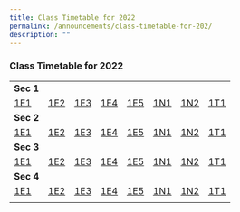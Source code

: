 ```yaml
---
title: Class Timetable for 2022
permalink: /announcements/class-timetable-for-202/
description: ""
---
```

### **Class Timetable for 2022**

| | | | | | | | | 
|---|---|---|---|---|---|---|---|
| **Sec 1** |  |  |  |  |  |  |  |
| [1E1](/files/1E1.pdf) | [1E2](/files/1E2.pdf) | [1E3](/files/1E3.pdf) | [1E4](/files/1E4.pdf) | [1E5](/files/1E5.pdf) | [1N1](/files/1N1.pdf) | [1N2](/files/1N2.pdf) | [1T1](/files/1T1.pdf) |
| **Sec 2** |  |  |  |  |  |  |  |
| [1E1](/files/1E1.pdf) | [1E2](/files/1E2.pdf) | [1E3](/files/1E3.pdf) | [1E4](/files/1E4.pdf) | [1E5](/files/1E5.pdf) | [1N1](/files/1N1.pdf) | [1N2](/files/1N2.pdf) | [1T1](/files/1T1.pdf) |
| **Sec 3** |  |  |  |  |  |  |  |
| [1E1](/files/1E1.pdf) | [1E2](/files/1E2.pdf) | [1E3](/files/1E3.pdf) | [1E4](/files/1E4.pdf) | [1E5](/files/1E5.pdf) | [1N1](/files/1N1.pdf) | [1N2](/files/1N2.pdf) | [1T1](/files/1T1.pdf) |
| **Sec 4** |  |  |  |  |  |  |  |
| [1E1](/files/1E1.pdf) | [1E2](/files/1E2.pdf) | [1E3](/files/1E3.pdf) | [1E4](/files/1E4.pdf) | [1E5](/files/1E5.pdf) | [1N1](/files/1N1.pdf) | [1N2](/files/1N2.pdf) | [1T1](/files/1T1.pdf) |
|  |  |  |  |  |  |  |  |